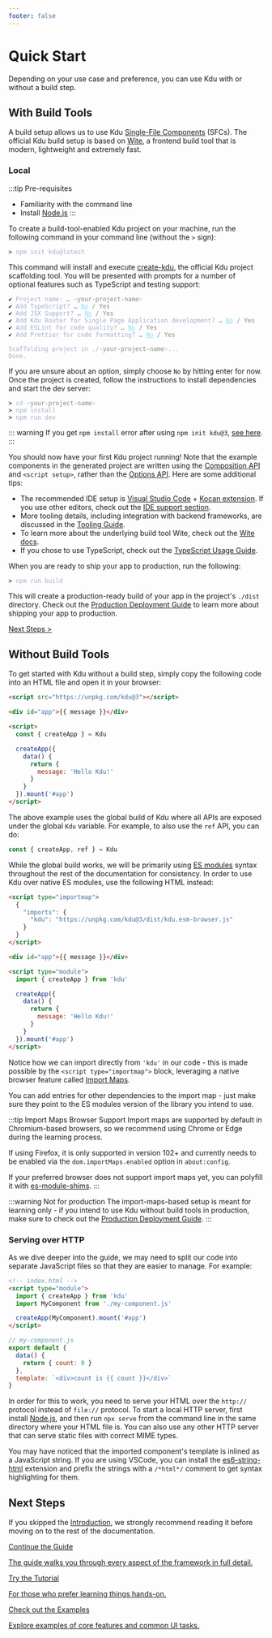 ```yaml
---
footer: false
---
```


# Quick Start

Depending on your use case and preference, you can use Kdu with or without a build step.

## With Build Tools

A build setup allows us to use Kdu [Single-File Components](/guide/scaling-up/sfc) (SFCs). The official Kdu build setup is based on [Wite](https://witejs.web.app), a frontend build tool that is modern, lightweight and extremely fast.

### Local

:::tip Pre-requisites

- Familiarity with the command line
- Install [Node.js](https://nodejs.org/)
  :::

To create a build-tool-enabled Kdu project on your machine, run the following command in your command line (without the `>` sign):

<div class="language-sh"><pre><code><span class="line"><span style="color:var(--kt-c-blue);">&gt;</span> <span style="color:#A6ACCD;">npm init kdu@latest</span></span></code></pre></div>

This command will install and execute [create-kdu](https://github.com/kdujs/create-kdu), the official Kdu project scaffolding tool. You will be presented with prompts for a number of optional features such as TypeScript and testing support:

<div class="language-sh"><pre><code><span style="color:var(--kt-c-blue);">✔</span> <span style="color:#A6ACCD;">Project name: <span style="color:#888;">… <span style="color:#89DDFF;">&lt;</span><span style="color:#888;">your-project-name</span><span style="color:#89DDFF;">&gt;</span></span></span>
<span style="color:var(--kt-c-blue);">✔</span> <span style="color:#A6ACCD;">Add TypeScript? <span style="color:#888;">… <span style="color:#89DDFF;text-decoration:underline">No</span> / Yes</span></span>
<span style="color:var(--kt-c-blue);">✔</span> <span style="color:#A6ACCD;">Add JSX Support? <span style="color:#888;">… <span style="color:#89DDFF;text-decoration:underline">No</span> / Yes</span></span>
<span style="color:var(--kt-c-blue);">✔</span> <span style="color:#A6ACCD;">Add Kdu Router for Single Page Application development? <span style="color:#888;">… <span style="color:#89DDFF;text-decoration:underline">No</span> / Yes</span></span>
<span style="color:var(--kt-c-blue);">✔</span> <span style="color:#A6ACCD;">Add ESLint for code quality? <span style="color:#888;">… <span style="color:#89DDFF;text-decoration:underline">No</span> / Yes</span></span>
<span style="color:var(--kt-c-blue);">✔</span> <span style="color:#A6ACCD;">Add Prettier for code formatting? <span style="color:#888;">… <span style="color:#89DDFF;text-decoration:underline">No</span> / Yes</span></span>
<span></span>
<span style="color:#A6ACCD;">Scaffolding project in ./<span style="color:#89DDFF;">&lt;</span><span style="color:#888;">your-project-name</span><span style="color:#89DDFF;">&gt;</span>...</span>
<span style="color:#A6ACCD;">Done.</span></code></pre></div>

If you are unsure about an option, simply choose `No` by hitting enter for now. Once the project is created, follow the instructions to install dependencies and start the dev server:

<div class="language-sh"><pre><code><span class="line"><span style="color:var(--kt-c-blue);">&gt; </span><span style="color:#A6ACCD;">cd</span><span style="color:#A6ACCD;"> </span><span style="color:#89DDFF;">&lt;</span><span style="color:#888;">your-project-name</span><span style="color:#89DDFF;">&gt;</span></span>
<span class="line"><span style="color:var(--kt-c-blue);">&gt; </span><span style="color:#A6ACCD;">npm install</span></span>
<span class="line"><span style="color:var(--kt-c-blue);">&gt; </span><span style="color:#A6ACCD;">npm run dev</span></span>
<span class="line"></span></code></pre></div>

::: warning
If you get `npm install` error after using `npm init kdu@3`, [see here](https://github.com/KduJS/rfcs/discussions/2).
:::

You should now have your first Kdu project running! Note that the example components in the generated project are written using the [Composition API](/guide/introduction.html#composition-api) and `<script setup>`, rather than the [Options API](/guide/introduction.html#options-api). Here are some additional tips:

- The recommended IDE setup is [Visual Studio Code](https://code.visualstudio.com/) + [Kocan extension](https://marketplace.visualstudio.com/items?itemName=Kdu-Code.kocan). If you use other editors, check out the [IDE support section](/guide/scaling-up/tooling.html#ide-support).
- More tooling details, including integration with backend frameworks, are discussed in the [Tooling Guide](/guide/scaling-up/tooling.html).
- To learn more about the underlying build tool Wite, check out the [Wite docs](https://witejs.web.app).
- If you chose to use TypeScript, check out the [TypeScript Usage Guide](typescript/overview.html).

When you are ready to ship your app to production, run the following:

<div class="language-sh"><pre><code><span class="line"><span style="color:var(--kt-c-blue);">&gt; </span><span style="color:#A6ACCD;">npm run build</span></span>
<span class="line"></span></code></pre></div>

This will create a production-ready build of your app in the project's `./dist` directory. Check out the [Production Deployment Guide](/guide/best-practices/production-deployment.html) to learn more about shipping your app to production.

[Next Steps >](#next-steps)

## Without Build Tools

To get started with Kdu without a build step, simply copy the following code into an HTML file and open it in your browser:

```html
<script src="https://unpkg.com/kdu@3"></script>

<div id="app">{{ message }}</div>

<script>
  const { createApp } = Kdu

  createApp({
    data() {
      return {
        message: 'Hello Kdu!'
      }
    }
  }).mount('#app')
</script>
```

The above example uses the global build of Kdu where all APIs are exposed under the global `Kdu` variable. For example, to also use the `ref` API, you can do:

```js
const { createApp, ref } = Kdu
```

While the global build works, we will be primarily using [ES modules](https://developer.mozilla.org/en-US/docs/Web/JavaScript/Guide/Modules) syntax throughout the rest of the documentation for consistency. In order to use Kdu over native ES modules, use the following HTML instead:

```html
<script type="importmap">
  {
    "imports": {
      "kdu": "https://unpkg.com/kdu@3/dist/kdu.esm-browser.js"
    }
  }
</script>

<div id="app">{{ message }}</div>

<script type="module">
  import { createApp } from 'kdu'

  createApp({
    data() {
      return {
        message: 'Hello Kdu!'
      }
    }
  }).mount('#app')
</script>
```

Notice how we can import directly from `'kdu'` in our code - this is made possible by the `<script type="importmap">` block, leveraging a native browser feature called [Import Maps](https://caniuse.com/import-maps).

You can add entries for other dependencies to the import map - just make sure they point to the ES modules version of the library you intend to use.

:::tip Import Maps Browser Support
Import maps are supported by default in Chromium-based browsers, so we recommend using Chrome or Edge during the learning process.

If using Firefox, it is only supported in version 102+ and currently needs to be enabled via the `dom.importMaps.enabled` option in `about:config`.

If your preferred browser does not support import maps yet, you can polyfill it with [es-module-shims](https://github.com/guybedford/es-module-shims).
:::

:::warning Not for production
The import-maps-based setup is meant for learning only - if you intend to use Kdu without build tools in production, make sure to check out the [Production Deployment Guide](/guide/best-practices/production-deployment.html#without-build-tools).
:::

### Serving over HTTP

As we dive deeper into the guide, we may need to split our code into separate JavaScript files so that they are easier to manage. For example:

```html
<!-- index.html -->
<script type="module">
  import { createApp } from 'kdu'
  import MyComponent from './my-component.js'

  createApp(MyComponent).mount('#app')
</script>
```

```js
// my-component.js
export default {
  data() {
    return { count: 0 }
  },
  template: `<div>count is {{ count }}</div>`
}
```

In order for this to work, you need to serve your HTML over the `http://` protocol instead of `file://` protocol. To start a local HTTP server, first install [Node.js](https://nodejs.org/en/), and then run `npx serve` from the command line in the same directory where your HTML file is. You can also use any other HTTP server that can serve static files with correct MIME types.

You may have noticed that the imported component's template is inlined as a JavaScript string. If you are using VSCode, you can install the [es6-string-html](https://marketplace.visualstudio.com/items?itemName=Tobermory.es6-string-html) extension and prefix the strings with a `/*html*/` comment to get syntax highlighting for them.

## Next Steps

If you skipped the [Introduction](/guide/introduction), we strongly recommend reading it before moving on to the rest of the documentation.

<div class="kt-box-container next-steps">
  <a class="kt-box" href="/guide/essentials/application.html">
    <p class="next-steps-link">Continue the Guide</p>
    <p class="next-steps-caption">The guide walks you through every aspect of the framework in full detail.</p>
  </a>
  <a class="kt-box" href="/tutorial/">
    <p class="next-steps-link">Try the Tutorial</p>
    <p class="next-steps-caption">For those who prefer learning things hands-on.</p>
  </a>
  <a class="kt-box" href="/examples/">
    <p class="next-steps-link">Check out the Examples</p>
    <p class="next-steps-caption">Explore examples of core features and common UI tasks.</p>
  </a>
</div>
